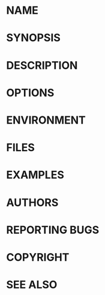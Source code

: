 # NAME

# SYNOPSIS

# DESCRIPTION

# OPTIONS

# ENVIRONMENT

# FILES

# EXAMPLES

# AUTHORS

# REPORTING BUGS

# COPYRIGHT

# SEE ALSO
